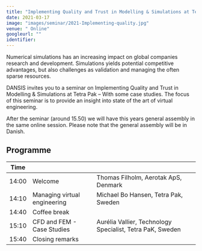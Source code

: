 ```yaml
---
title: "Implementing Quality and Trust in Modelling & Simulations at Tetra Pak"
date: 2021-03-17
image: "images/seminar/2021-Implementing-quality.jpg"
venue: " Online"
googleurl: ""
identifier:
---
```


Numerical simulations has an increasing impact on global companies research and development. Simulations yields potential competitive advantages, but also challenges as validation and managing the often sparse resources.

DANSIS invites you to a seminar on Implementing Quality and Trust in Modelling & Simulations at Tetra Pak – With some case studies. The focus of this seminar is to provide an insight into state of the art of virtual engineering.

After the seminar (around 15.50) we will have this years general assembly in the same online session.  Please note that the general assembly will be in Danish.

## Programme

| Time  |             |             |
| ----- | ----------- | ----------- | 
| 14:00 | Welcome     |  Thomas Filholm, Aerotak ApS, Denmark|
| 14:10 |  Managing virtual engineering | Michael Bo Hansen, Tetra Pak, Sweden|
| 14:40 |  Coffee break    |  |
| 15:10 |CFD and FEM - Case Studies    | Aurélia Vallier, Technology Specialist, Tetra PaK, Sweden |
| 15:40 | Closing remarks    |  | 